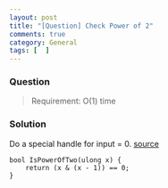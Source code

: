 ```yaml
---
layout: post
title: "[Question] Check Power of 2"
comments: true
category: General
tags: [  ]
---
```


### Question 

> Requirement: O(1) time

### Solution

Do a special handle for input = 0. [source](http://stackoverflow.com/a/600306)

    bool IsPowerOfTwo(ulong x) {
        return (x & (x - 1)) == 0;
    }

